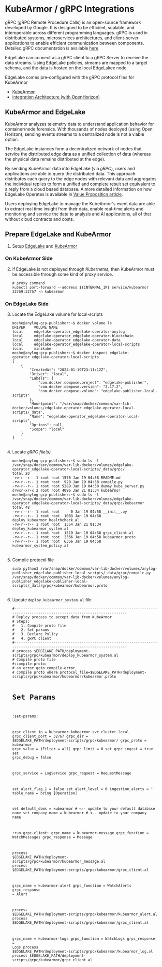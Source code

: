 # KubeArmor / gRPC Integrations

gRPC (gRPC Remote Procedure Calls) is an open-source framework developed by Google. 
It is designed to be efficient, scalable, and interoperable across different programming languages.
gRPC is used in distributed systems, microservices architectures, and client-server applications to enable efficient 
communication between components. Detailed gRPC documentation is available [here](https://grpc.io/docs/what-is-grpc/introduction/#overview).

EdgeLake can connect as a gRPC client to a gRPC Server to receive the data streams. Using EdgeLake policies, streams 
are mapped to a target schema, and the data is hosted on the local EdgeLakee node.

EdgeLake comes pre-configured with the gRPC protocol files for KubeArmor

* [KubeArmor](https://kubernetes.io/docs/setup/)
* [Integration Architecture (with OpenHorizon)](https://wiki.lfedge.org/display/OH/EdgeLake+-+KubeArmor+Integration)

## KubeArmor and EdgeLake

KubeArmor analyzes telemetry data to understand application behavior for container/node forensics. With thousands of 
nodes deployed (using Open Horizon), sending events streams to a centralized node is not a viable option. 

The EdgeLake instances form a decentralized network of nodes that service the distributed edge data as a unified collection 
of data (whereas the physical data remains distributed at the edge).

By sending KubeArmor data into EdgeLake (via *gRPC*), users and applications are able to query the distributed data. 
This approach distributes each query to the edge nodes with relevant data and aggregates the individual replies to form 
a unified and complete result set equivalent to a reply from a cloud based database. A more detailed information on how 
EdgeLake  Operates is available in [Value Proposition article](https://medium.com/anylog-network/anylog-value-proposition-7746f04fd0a3).

Users deploying EdgeLake to manage the KubeArmor's event data are able to extract real time insight from their data, 
enable real-time alerts and monitoring and service the data to analysis and AI applications, all of that without cloud 
contracts and costs.

## Prepare EdgeLake and KubeArmor
<ol start="1">
<li>Setup <a href="https://github.com/EdgeLake/docker-compose" target="_blank">EdgeLake</a> and <a href="https://docs.kubearmor.io/kubearmor/quick-links/deployment_guide">KubeArmor</a></li>
</ol>

### On KubeArmor Side 
<ol start="2"><li>If EdgeLake is not deployed through <i>Kubernetes</i>, then KubeArmor must be accessible through some kind of proxy service.
<pre class="code-frame"><code class="language-shell"># proxy command 
kubectl port-forward --address ${INTERNAL_IP} service/kubearmor 32769:32767 -n kubearmor
</code></pre></li></ol>

### On EdgeLake Side
<ol start="3"><li>Locate the EdgeLake volume for local-scripts
<pre class="code-frame"><code class="language-shell">moshe@anylog-gcp-publisher:~$ docker volume ls 
DRIVER    VOLUME NAME
local     edgelake-operator_edgelake-operator-anylog
local     edgelake-operator_edgelake-operator-blockchain
local     edgelake-operator_edgelake-operator-data
local     edgelake-operator_edgelake-operator-local-scripts
local     minikube
moshe@anylog-gcp-publisher:~$ docker inspect edgelake-operator_edgelake-operator-local-scripts
[
    {
        "CreatedAt": "2024-01-19T23:11:12Z",
        "Driver": "local",
        "Labels": {
            "com.docker.compose.project": "edgelake-publisher",
            "com.docker.compose.version": "2.17.2",
            "com.docker.compose.volume": "edgelake-publisher-local-scripts"
        },
        "Mountpoint": "/var/snap/docker/common/var-lib-docker/volumes/edgelake-operator_edgelake-operator-local-scripts/_data",
        "Name": "edgelake-operator_edgelake-operator-local-scripts",
        "Options": null,
        "Scope": "local"
    }
]</code></pre></li>
<br>
<li>Locate <i>gRPC file(s)</i>
<pre class="code-frame"><code class="language-shell">moshe@anylog-gcp-publisher:~$ sudo ls -l /var/snap/docker/common/var-lib-docker/volumes/edgelake-operator_edgelake-operator-local-scripts/_data/grpc/
total 20
-rw-r--r-- 1 root root 1576 Jan 19 04:58 README.md
-rw-r--r-- 1 root root  920 Jan 19 04:58 compile.py
-rw-r--r-- 1 root root 5289 Jan 19 04:58 dummy_kube_server.py
drwxr-xr-x 2 root root 4096 Jan 21 01:34 kubearmor
moshe@anylog-gcp-publisher:~$ sudo ls -l /var/snap/docker/common/var-lib-docker/volumes/edgelake-operator_edgelake-operator-local-scripts/_data/grpc/kubearmor
total 48
-rw-r--r-- 1 root root     0 Jan 19 04:58 __init__.py
-rw-r--r-- 1 root root  1083 Jan 19 04:58 deploy_kubearmor_healthcheck.al
-rw-r--r-- 1 root root  1354 Jan 21 01:34 deploy_kubearmor_system.al
-rw-r--r-- 1 root root  1519 Jan 19 04:58 grpc_client.al
-rw-r--r-- 1 root root  2566 Jan 19 04:58 kubearmor.proto
-rw-r--r-- 1 root root  6356 Jan 19 04:58 kubearmor_system_policy.al
</code></pre></li>
<br>
<li>Compile protocol file
<pre class="code-frame"><code class="language-shell">sudo python3 /var/snap/docker/common/var-lib-docker/volumes/anylog-publisher_edgelake-publisher-local-scripts/_data/grpc/compile.py /var/snap/docker/common/var-lib-docker/volumes/anylog-publisher_edgelake-publisher-local-scripts/_data/grpc/kubearmor/kubearmor.proto</code></pre>
</li>
<br>
<li>Update <code class="language-shell">deploy_kubearmor_system.al</code> file
<pre class="code-frame"><code class="language-anylog">#-----------------------------------------------------------------------------------------------------------------------
# Deploy process to accept data from KubeArmor
# Steps:
#   1. Compile proto file
#   2. Set params
#   3. Declare Policy
#   4. gRPC client
#-----------------------------------------------------------------------------------------------------------------------
# process $EDGELAKE_PATH/deployment-scripts/grpc/kubearmor/deploy_kubearmor_system.al
# Compile proto file
#:compile-proto:
# on error goto compile-error
# compile proto where protocol_file=$EDGELAKE_PATH/deployment-scripts/grpc/kubearmor/kubearmor/kubearmor.proto

# Set Params
:set-params:

grpc_client_ip = kubearmor.kubearmor.svc.cluster.local
grpc_client_port = 32767
grpc_dir = $EDGELAKE_PATH/deployment-scripts/grpc/kubearmor/
grpc_proto = kubearmor
grpc_value = (Filter = all)
grpc_limit = 0
set grpc_ingest = true
set grpc_debug = false

grpc_service = LogService
grpc_request = RequestMessage

set alert_flag_1 = false
set alert_level = 0
ingestion_alerts = ''
table_name = bring [Operation]

set default_dbms = kubearmor # <-- update to your default database name 
set company_name = kubearmor # <-- update to your company name 

:run-grpc-client:
grpc_name = kubearmor-message
grpc_function = WatchMessages
grpc_response = Message

process $EDGELAKE_PATH/deployment-scripts/grpc/kubearmor/kubearmor_message.al
process $EDGELAKE_PATH/deployment-scripts/grpc/kubearmor/grpc_client.al

grpc_name = kubearmor-alert
grpc_function = WatchAlerts
grpc_response = Alert

process $EDGELAKE_PATH/deployment-scripts/grpc/kubearmor/kubearmor_alert.al
process $EDGELAKE_PATH/deployment-scripts/grpc/kubearmor/grpc_client.al

grpc_name = kubearmor-logs
grpc_function = WatchLogs
grpc_response = Logs
process $EDGELAKE_PATH/deployment-scripts/grpc/kubearmor/kubearmor_log.al
process $EDGELAKE_PATH/deployment-scripts/grpc/kubearmor/grpc_client.al
</code></pre></li>
</ol>
